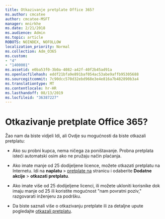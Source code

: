 ```yaml
---
title: Otkazivanje pretplate Office 365?
ms.author: cmcatee
author: cmcatee-MSFT
manager: mnirkhe
ms.date: 2/21/2018
ms.audience: Admin
ms.topic: article
ROBOTS: NOINDEX, NOFOLLOW
localization_priority: Normal
ms.collection: Adm_O365
ms.custom:
- "4"
- "1400001"
ms.assetid: e0ba53f0-3b0a-4082-a42f-40f2b45ad91a
ms.openlocfilehash: eddf21bfa9e891baf054ac53abe9affb95305688
ms.sourcegitcommit: 7c90dcc570d32ebd968e3e4e816a7b482890b3a4
ms.translationtype: MT
ms.contentlocale: hr-HR
ms.lasthandoff: 08/13/2019
ms.locfileid: "36387227"
---
```

# <a name="canceling-your-office-365-subscription"></a>Otkazivanje pretplate Office 365?

Žao nam da biste vidjeli Idi, ali Ovdje su mogućnosti da biste otkazali pretplatu:
  
- Ako su probni kupca, nema ničega za poništavanje. Probna pretplata isteći automatski osim ako ne pružaju način plaćanja.

- Ako imate manje od 25 dodijeljene licence, možete otkazati pretplatu na Internetu. Idi na **naplatu** \> [pretplate na](https://go.microsoft.com/fwlink/p/?linkid=842054) stranicu i odaberite **Dodatne akcije** \> **otkazati pretplatu**.

- Ako imate više od 25 dodijeljene licenci, ili možete ukloniti korisnike dok imaju manje od 25 ili koristite mogućnost "nam povratni poziv," razgovarati inženjeru za podršku.

- Da biste saznali više o otkazivanju pretplate ili za detaljne upute pogledajte [otkazali pretplatu](https://docs.microsoft.com/en-us/office365/admin/subscriptions-and-billing/cancel-your-subscription).